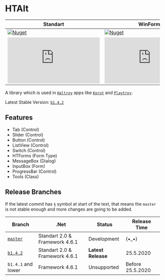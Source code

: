 # HTAlt
|Standart|WinForms|
|--|--|
|[![Nuget](https://img.shields.io/nuget/dt/HTAlt.Standart?label=Nuget&style=for-the-badge)](https://www.nuget.org/packages/HTAlt.Standart)|[![Nuget](https://img.shields.io/nuget/dt/HTAlt.WinForms?label=Nuget&style=for-the-badge)](https://www.nuget.org/packages/HTAlt.WinForms)|
|[![GitHub](https://img.shields.io/github/downloads/haltroy/htalt/b1.4.2/HTAlt.Standart.dll?label=GitHub&style=for-the-badge)](https://github.com/Haltroy/HTAlt/releases/download/b1.4.2/HTAlt.Standart.dll)|[![GitHub)](https://img.shields.io/github/downloads/haltroy/htalt/b1.4.2/HTAlt.WinForms.dll?label=GitHub&style=for-the-badge)](https://github.com/Haltroy/HTAlt/releases/download/b1.4.2/HTAlt.WinForms.dll)|

A library which is used in [`Haltroy`](http://haltroy.com) apps like [`Korot`](https://github.com/haltroy/korot) and [`Playtroy`](https://github.com/haltroy/Playtroy).

Latest Stable Version: [`b1.4.2`](https://github.com/Haltroy/HTAlt/releases/tag/b1.4.2)

## Features
 - Tab (Control)
 - Slider (Control)
 - Button (Control)
 - ListView (Control)
 - Switch (Control)
 - HTForms (Form Type)
 - MessageBox (Dialog)
 - InputBox (Form)
 - ProgressBar (Control)
 - Tools (Class)

 ## Release Branches

 If the latest commit has `§` symbol at start of the text, that means the `master` is not stable enough and more changes are going to be added.

| Branch                                                               | .Net | Status | Release Time |
|----------------------------------------------------------------------|------|----------|-------------------|
| [`master`](https://github.com/haltroy/htalt)              | Standart 2.0 & Framework 4.6.1 | Development | (•_•) |
| [`b1.4.2`](https://github.com/haltroy/htalt/tree/b1.4.2) | Standart 2.0 & Framework 4.6.1 | **Latest Release** | 25.5.2020 |
| `b1.4.1` and lower | Framework 4.6.1 | Unsupported | Before 25.5.2020 |

